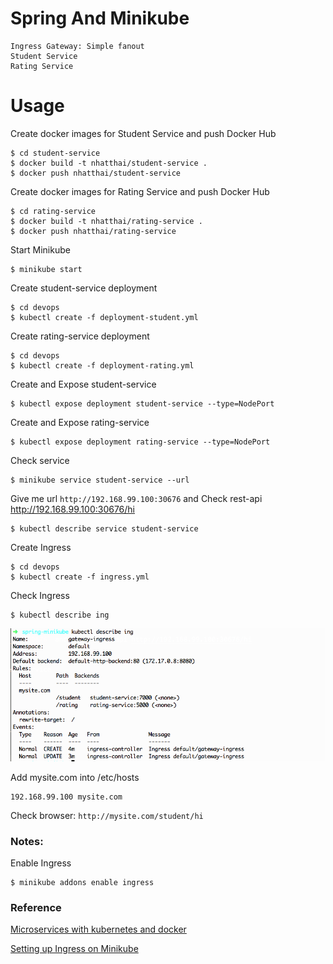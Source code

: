 # Spring And Minikube
    Ingress Gateway: Simple fanout
    Student Service
    Rating Service


# Usage

Create docker images for Student Service and push Docker Hub
```
$ cd student-service
$ docker build -t nhatthai/student-service .
$ docker push nhatthai/student-service
```

Create docker images for Rating Service and push Docker Hub
```
$ cd rating-service
$ docker build -t nhatthai/rating-service .
$ docker push nhatthai/rating-service
```

Start Minikube
```
$ minikube start
```


Create student-service deployment
```
$ cd devops
$ kubectl create -f deployment-student.yml
```


Create rating-service deployment
```
$ cd devops
$ kubectl create -f deployment-rating.yml
```


Create and Expose student-service
```
$ kubectl expose deployment student-service --type=NodePort
```


Create and Expose rating-service
```
$ kubectl expose deployment rating-service --type=NodePort
```


Check service
```
$ minikube service student-service --url
```
Give me url `http://192.168.99.100:30676` and Check rest-api http://192.168.99.100:30676/hi

```
$ kubectl describe service student-service
```


Create Ingress
```
$ cd devops
$ kubectl create -f ingress.yml
```


Check Ingress
```
$ kubectl describe ing
```
![Ingress](https://github.com/nhatthai/spring-minikube/blob/master/images/status-ingress.png "Ingress")

Add mysite.com into /etc/hosts
```
192.168.99.100 mysite.com
```
Check browser: `http://mysite.com/student/hi`


### Notes:
Enable Ingress
```
$ minikube addons enable ingress
```

### Reference
[Microservices with kubernetes and docker](https://piotrminkowski.wordpress.com/2017/03/31/microservices-with-kubernetes-and-docker/)

[Setting up Ingress on Minikube](https://medium.com/@Oskarr3/setting-up-ingress-on-minikube-6ae825e98f82)